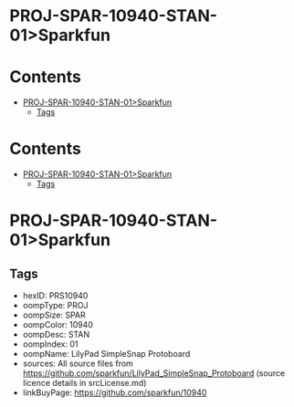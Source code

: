 
PROJ-SPAR-10940-STAN-01>Sparkfun
================================

Contents
========

* [PROJ-SPAR-10940-STAN-01>Sparkfun](#proj-spar-10940-stan-01sparkfun)
	* [Tags](#tags)

Contents
========

* [PROJ-SPAR-10940-STAN-01>Sparkfun](#proj-spar-10940-stan-01sparkfun)
	* [Tags](#tags)

# PROJ-SPAR-10940-STAN-01>Sparkfun

## Tags

- hexID: PRS10940
- oompType: PROJ
- oompSize: SPAR
- oompColor: 10940
- oompDesc: STAN
- oompIndex: 01
- oompName: LilyPad SimpleSnap Protoboard
- sources: All source files from https://github.com/sparkfun/LilyPad_SimpleSnap_Protoboard (source licence details in srcLicense.md)
- linkBuyPage: https://github.com/sparkfun/10940
